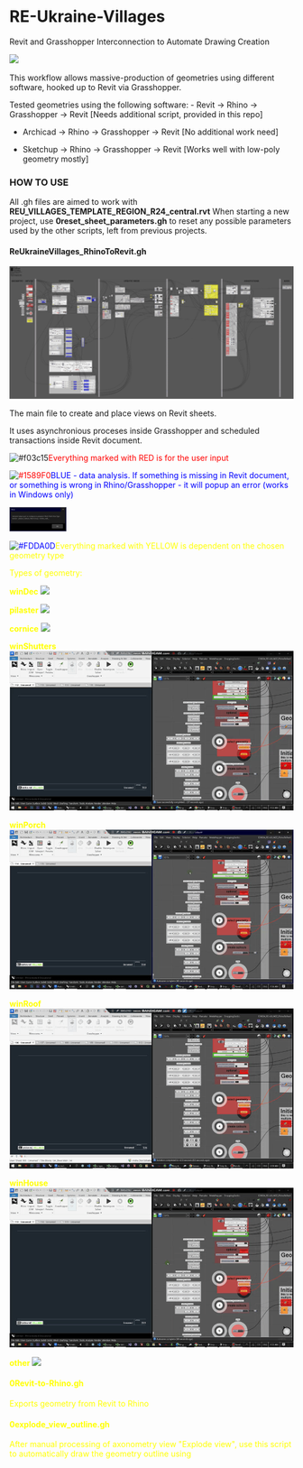 # RE-Ukraine-Villages
 Revit and Grasshopper Interconnection to Automate Drawing Creation

![](https://images.squarespace-cdn.com/content/v1/5ab705d1f407b4b46a9e7fa5/1542746636064-GIGN0KX9N9JUX9N5BDHW/balbek_logo_new.png?format=1000w)


<p> This workflow allows massive-production of geometries using different software, hooked up to Revit via Grasshopper.
<p> Tested geometries using the following software:
- Revit -> Rhino -> Grasshopper -> Revit [Needs additional script, provided in this repo]

- Archicad -> Rhino -> Grasshopper -> Revit [No additional work need]

- Sketchup -> Rhino -> Grasshopper -> Revit [Works well with low-poly geometry mostly]

### HOW TO USE
All .gh files are aimed to work with **REU_VILLAGES_TEMPLATE_REGION_R24_central.rvt**
When starting a new project, use **0reset_sheet_parameters.gh** to reset any possible parameters used by the other scripts, left from previous projects.

#### ReUkraineVillages_RhinoToRevit.gh
![](https://github.com/skibadubskiybadubs/RE-Ukraine-Villages/blob/main/utils/ReUkraineVillages_RhinoToRevit.png)
<p>The main file to create and place views on Revit sheets.
<p>It uses asynchronious proceses inside Grasshopper and scheduled transactions inside Revit document.

![#f03c15]()<font color="red">Everything marked with RED is for the user input

![#1589F0]()<font color="blue">BLUE - data analysis. If something is missing in Revit document, or something is wrong in Rhino/Grasshopper - it will popup an error (works in Windows only)

<img src="https://github.com/skibadubskiybadubs/RE-Ukraine-Villages/blob/main/utils/error2.jpg" alt="err" width="20%"/>

![#FDDA0D]()<font color="yellow">Everything marked with YELLOW is dependent on the chosen geometry type

Types of geometry:

**winDec**
![](https://github.com/skibadubskiybadubs/RE-Ukraine-Villages/blob/main/utils/gifs/winDec.gif)

**pilaster**
![](https://github.com/skibadubskiybadubs/RE-Ukraine-Villages/blob/main/utils/gifs/pilaster.gif)

**cornice**
![](https://github.com/skibadubskiybadubs/RE-Ukraine-Villages/blob/main/utils/gifs/cornice.gif)

**winShutters**
![](https://github.com/skibadubskiybadubs/RE-Ukraine-Villages/blob/main/utils/gifs/winShutters.gif)

**winPorch**
![](https://github.com/skibadubskiybadubs/RE-Ukraine-Villages/blob/main/utils/gifs/winPorch.gif)

**winRoof**
![](https://github.com/skibadubskiybadubs/RE-Ukraine-Villages/blob/main/utils/gifs/winRoof.gif)

**winHouse**
![](https://github.com/skibadubskiybadubs/RE-Ukraine-Villages/blob/main/utils/gifs/winHouse.gif)

**other**
![](https://github.com/skibadubskiybadubs/RE-Ukraine-Villages/blob/main/utils/gifs/other.gif)


#### 0Revit-to-Rhino.gh
Exports geometry from Revit to Rhino

#### 0explode_view_outline.gh
After manual processing of axonometry view "Explode view", use this script to automatically draw the geometry outline using <Wide Lines>